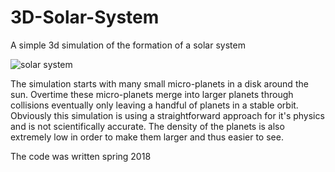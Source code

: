 # 3D-Solar-System
A simple 3d simulation of the formation of a solar system

![solar system](https://i.imgur.com/j5q0JwB.png)

The simulation starts with many small micro-planets in a disk around the sun. Overtime these micro-planets merge into larger planets through collisions eventually only leaving a handful of planets in a stable orbit. Obviously this simulation is using a straightforward approach for it's physics and is not scientifically accurate. The density of the planets is also extremely low in order to make them larger and thus easier to see.

The code was written spring 2018
